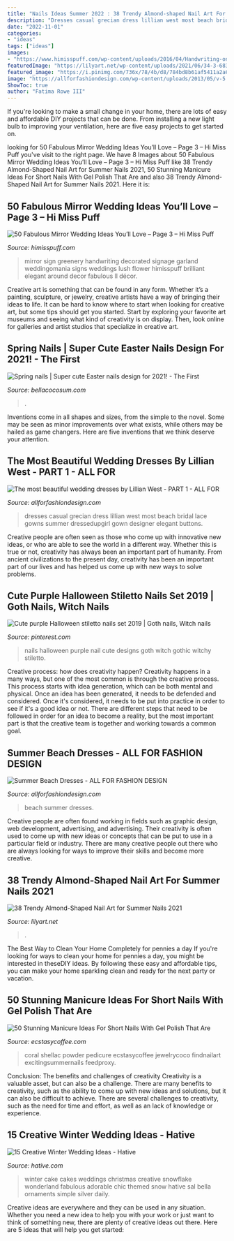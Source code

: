 ```yaml
---
title: "Nails Ideas Summer 2022 : 38 Trendy Almond-shaped Nail Art For Summer Nails 2021"
description: "Dresses casual grecian dress lillian west most beach bridal lace gowns summer dressedupgirl gown designer elegant buttons"
date: "2022-11-01"
categories:
- "ideas"
tags: ["ideas"]
images:
- "https://www.himisspuff.com/wp-content/uploads/2016/04/Handwriting-on-Mirror-Wedding-Sign.jpg"
featuredImage: "https://lilyart.net/wp-content/uploads/2021/06/34-3-683x1024.jpg"
featured_image: "https://i.pinimg.com/736x/78/4b/d8/784bd8b61af5411a2a651720be8c9776.jpg"
image: "https://allforfashiondesign.com/wp-content/uploads/2013/05/v-5.jpg"
ShowToc: true
author: "Fatima Rowe III"
---
```



If you're looking to make a small change in your home, there are lots of easy and affordable DIY projects that can be done. From installing a new light bulb to improving your ventilation, here are five easy projects to get started on.

	

		
looking for 50 Fabulous Mirror Wedding Ideas You’ll Love – Page 3 – Hi Miss Puff you've visit to the right page. We have 8 Images about 50 Fabulous Mirror Wedding Ideas You’ll Love – Page 3 – Hi Miss Puff like 38 Trendy Almond-Shaped Nail Art for Summer Nails 2021, 50 Stunning Manicure Ideas For Short Nails With Gel Polish That Are and also 38 Trendy Almond-Shaped Nail Art for Summer Nails 2021. Here it is:
		
    
## 50 Fabulous Mirror Wedding Ideas You’ll Love – Page 3 – Hi Miss Puff

<img loading=lazy src="https://www.himisspuff.com/wp-content/uploads/2016/04/Handwriting-on-Mirror-Wedding-Sign.jpg" onerror="this.onerror=null;this.src='https://tse2.mm.bing.net/th?id=OIP.dNDnbIw-ilyl1q05wiaskAHaLH&amp;pid=15.1';" alt="50 Fabulous Mirror Wedding Ideas You’ll Love – Page 3 – Hi Miss Puff">

_Source: himisspuff.com_

>mirror sign greenery handwriting decorated signage garland weddingomania signs weddings lush flower himisspuff brilliant elegant around decor fabulous ll décor. 

	

Creative art is something that can be found in any form. Whether it’s a painting, sculpture, or jewelry, creative artists have a way of bringing their ideas to life. It can be hard to know where to start when looking for creative art, but some tips should get you started. Start by exploring your favorite art museums and seeing what kind of creativity is on display. Then, look online for galleries and artist studios that specialize in creative art.

    
## Spring Nails | Super Cute Easter Nails Design For 2021! - The First

<img loading=lazy src="https://bellacocosum.com/wp-content/uploads/2021/03/21-6.jpg" onerror="this.onerror=null;this.src='https://tse2.mm.bing.net/th?id=OIP.kLBQrrU5al7GBclGhe9wbgHaLO&amp;pid=15.1';" alt="Spring nails | Super cute Easter nails design for 2021! - The First">

_Source: bellacocosum.com_

>. 

	

Inventions come in all shapes and sizes, from the simple to the novel. Some may be seen as minor improvements over what exists, while others may be hailed as game changers. Here are five inventions that we think deserve your attention.

    
## The Most Beautiful Wedding Dresses By Lillian West - PART 1 - ALL FOR

<img loading=lazy src="https://allforfashiondesign.com/wp-content/uploads/2014/04/rp-23.jpg" onerror="this.onerror=null;this.src='https://tse3.mm.bing.net/th?id=OIP.yA7EWOlgNMu08_gwFWFn9QHaLH&amp;pid=15.1';" alt="The most beautiful wedding dresses by Lillian West - PART 1 - ALL FOR">

_Source: allforfashiondesign.com_

>dresses casual grecian dress lillian west most beach bridal lace gowns summer dressedupgirl gown designer elegant buttons. 

	

Creative people are often seen as those who come up with innovative new ideas, or who are able to see the world in a different way. Whether this is true or not, creativity has always been an important part of humanity. From ancient civilizations to the present day, creativity has been an important part of our lives and has helped us come up with new ways to solve problems.

    
## Cute Purple Halloween Stiletto Nails Set 2019 | Goth Nails, Witch Nails

<img loading=lazy src="https://i.pinimg.com/736x/78/4b/d8/784bd8b61af5411a2a651720be8c9776.jpg" onerror="this.onerror=null;this.src='https://tse4.mm.bing.net/th?id=OIP.jjnj1VfZPZ9CK8JDQASnVAHaJ4&amp;pid=15.1';" alt="Cute purple Halloween stiletto nails set 2019 | Goth nails, Witch nails">

_Source: pinterest.com_

>nails halloween purple nail cute designs goth witch gothic witchy stiletto. 

	

Creative process: how does creativity happen?
Creativity happens in a many ways, but one of the most common is through the creative process. This process starts with idea generation, which can be both mental and physical. Once an idea has been generated, it needs to be defended and considered. Once it's considered, it needs to be put into practice in order to see if it's a good idea or not. There are different steps that need to be followed in order for an idea to become a reality, but the most important part is that the creative team is together and working towards a common goal.

    
## Summer Beach Dresses - ALL FOR FASHION DESIGN

<img loading=lazy src="https://allforfashiondesign.com/wp-content/uploads/2013/05/v-5.jpg" onerror="this.onerror=null;this.src='https://tse3.mm.bing.net/th?id=OIP.zOIndt4UFqhqGXkR4TcfLAAAAA&amp;pid=15.1';" alt="Summer Beach Dresses - ALL FOR FASHION DESIGN">

_Source: allforfashiondesign.com_

>beach summer dresses. 

	

Creative people are often found working in fields such as graphic design, web development, advertising, and advertising. Their creativity is often used to come up with new ideas or concepts that can be put to use in a particular field or industry. There are many creative people out there who are always looking for ways to improve their skills and become more creative.

    
## 38 Trendy Almond-Shaped Nail Art For Summer Nails 2021

<img loading=lazy src="https://lilyart.net/wp-content/uploads/2021/06/34-3-683x1024.jpg" onerror="this.onerror=null;this.src='https://tse4.mm.bing.net/th?id=OIP.vHKKqYsU6nXW52CXtGTwDwHaLG&amp;pid=15.1';" alt="38 Trendy Almond-Shaped Nail Art for Summer Nails 2021">

_Source: lilyart.net_

>. 

	

The Best Way to Clean Your Home Completely for pennies a day
If you're looking for ways to clean your home for pennies a day, you might be interested in theseDIY ideas. By following these easy and affordable tips, you can make your home sparkling clean and ready for the next party or vacation.

    
## 50 Stunning Manicure Ideas For Short Nails With Gel Polish That Are

<img loading=lazy src="https://i0.wp.com/www.ecstasycoffee.com/wp-content/uploads/2016/09/Very-cool-orange-coral-summer-nails.jpg?resize=564%2C759" onerror="this.onerror=null;this.src='https://tse2.mm.bing.net/th?id=OIP.d6gN0s87RznVvJ11IvKwwAHaJ9&amp;pid=15.1';" alt="50 Stunning Manicure Ideas For Short Nails With Gel Polish That Are">

_Source: ecstasycoffee.com_

>coral shellac powder pedicure ecstasycoffee jewelrycoco findnailart excitingsummernails feedproxy. 

	

Conclusion: The benefits and challenges of creativity
Creativity is a valuable asset, but can also be a challenge. There are many benefits to creativity, such as the ability to come up with new ideas and solutions, but it can also be difficult to achieve. There are several challenges to creativity, such as the need for time and effort, as well as an lack of knowledge or experience.

    
## 15 Creative Winter Wedding Ideas - Hative

<img loading=lazy src="https://hative.com/wp-content/uploads/2014/11/winter-wedding-ideas/13-creative-winter-wedding-ideas.jpg" onerror="this.onerror=null;this.src='https://tse2.mm.bing.net/th?id=OIP.kIFp1dvcStNG5nRVWhuQJwHaJF&amp;pid=15.1';" alt="15 Creative Winter Wedding Ideas - Hative">

_Source: hative.com_

>winter cake cakes weddings christmas creative snowflake wonderland fabulous adorable chic themed snow hative sal bella ornaments simple silver daily. 

	

Creative ideas are everywhere and they can be used in any situation. Whether you need a new idea to help you with your work or just want to think of something new, there are plenty of creative ideas out there. Here are 5 ideas that will help you get started: 

